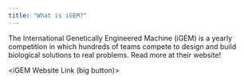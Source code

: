 ```yaml
---
title: "What is iGEM?"
---
```


The International Genetically Engineered Machine (iGEM) is a yearly competition in which hundreds of teams compete to design and build biological solutions to real problems. Read more at their website!

\<iGEM Website Link (big button)>

